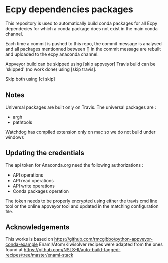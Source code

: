 Ecpy dependencies packages
==========================

This repository is used to automatically build conda packages for all Ecpy
dependecies for which a conda package does not exist in the main conda channel.

Each time a commit is pushed to this repo, the commit message is analysed and
all packages mentionned between [] in the commit message are rebuilt and
uploaded to the ecpy anaconda channel.

Appveyor build can be skipped using [skip appveyor]
Travis build can be 'skipped' (no work done) using [skip travis].

Skip both using [ci skip]

Notes
-----
Universal packages are built only on Travis. The universal packages are :

- argh
- pathtools

Watchdog has compiled extension only on mac so we do not build under windows


Updating the credentials
------------------------

The api token for Anaconda.org need the following authorizations :
- API operations
- API read operations
- API write operations
- Conda packages operation

The token needs to be properly encrypted using either the travis cmd line tool
or the online appveyor tool and updated in the matching configuration file.


Acknowledgements
----------------

This works is based on https://github.com/rmcgibbo/python-appveyor-conda-example
Enaml/Atom/Kiwisolver recipes were adapted from the ones found at
https://github.com/NSLS-II/auto-build-tagged-recipes/tree/master/enaml-stack
